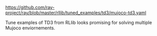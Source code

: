 https://github.com/ray-project/ray/blob/master/rllib/tuned_examples/td3/mujoco-td3.yaml

Tune examples of TD3 from RLlib looks promising for solving multiple Mujoco enviornements.
